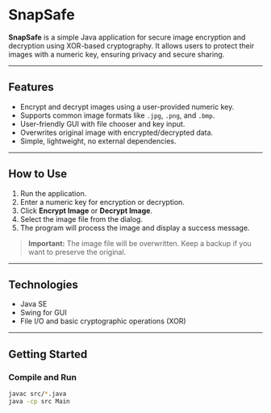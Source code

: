 # SnapSafe

**SnapSafe** is a simple Java application for secure image encryption and decryption using XOR-based cryptography. It allows users to protect their images with a numeric key, ensuring privacy and secure sharing.

---

## Features

- Encrypt and decrypt images using a user-provided numeric key.
- Supports common image formats like `.jpg`, `.png`, and `.bmp`.
- User-friendly GUI with file chooser and key input.
- Overwrites original image with encrypted/decrypted data.
- Simple, lightweight, no external dependencies.

---

## How to Use

1. Run the application.
2. Enter a numeric key for encryption or decryption.
3. Click **Encrypt Image** or **Decrypt Image**.
4. Select the image file from the dialog.
5. The program will process the image and display a success message.

> **Important:** The image file will be overwritten. Keep a backup if you want to preserve the original.

---

## Technologies

- Java SE
- Swing for GUI
- File I/O and basic cryptographic operations (XOR)

---

## Getting Started

### Compile and Run

```bash
javac src/*.java
java -cp src Main
